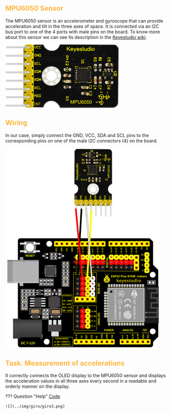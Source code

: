 ## <FONT COLOR=#ffb641>**MPU6050 Sensor**</font>
The MPU6050 sensor is an accelerometer and gyroscope that can provide acceleration and tilt in the three axes of space. It is connected via an I2C bus port to one of the 4 ports with male pins on the board. To know more about this sensor we can see its description in the [Keyestudio wiki](https://wiki.keyestudio.com/Ks0170_keyestudio_MPU6050_Gyroscope_and_Accelerometer_module).

![](../img/giro/giro1.png)

## <FONT COLOR=#ffb641>**Wiring**</font>
In our case, simply connect the GND, VCC, SDA and SCL pins to the corresponding pins on one of the male I2C connectors (4) on the board.

![](../img/giro/giro2.png)

## <FONT COLOR=#ffb641>**Task. Measurement of accelerations**</font>
It correctly connects the OLED display to the MPU6050 sensor and displays the acceleration values in all three axes every second in a readable and orderly manner on the display.

??? Question "Help"
    [Code](../programs/cansat_mpu6050_test.abp)
    
    ![](../img/giro/giro3.png)

